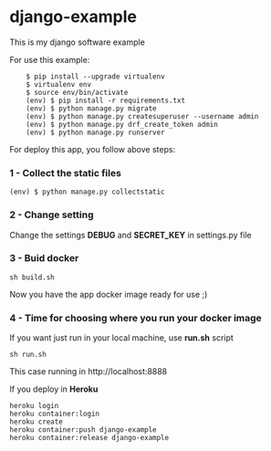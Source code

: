 # django-example

This is my django software example

For use this example:
```
    $ pip install --upgrade virtualenv
    $ virtualenv env
    $ source env/bin/activate
    (env) $ pip install -r requirements.txt
    (env) $ python manage.py migrate 
    (env) $ python manage.py createsuperuser --username admin
    (env) $ python manage.py drf_create_token admin
    (env) $ python manage.py runserver
``` 

For deploy this app, you follow above steps:

### 1 - Collect the static files
```
(env) $ python manage.py collectstatic
```
###  2 - Change setting
Change the settings **DEBUG** and **SECRET_KEY** in settings.py file

###  3 - Buid docker
```
sh build.sh
```
Now you have the app docker image ready for use ;)

### 4 - Time for choosing where you run your docker image
If you want just run in your local machine, use **run.sh** script
```
sh run.sh
```
This case running in http://localhost:8888

If you deploy in **Heroku**
```
heroku login
heroku container:login
heroku create
heroku container:push django-example
heroku container:release django-example
```